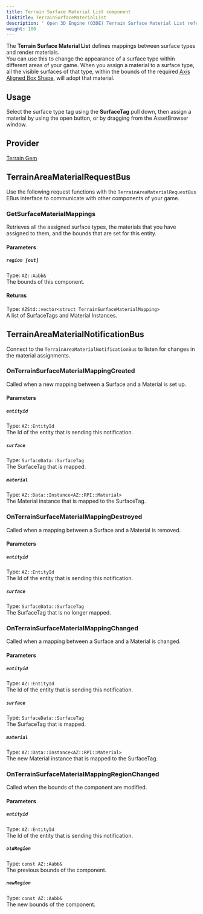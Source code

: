 ```yaml
---
title: Terrain Surface Material List component
linktitle: TerrainSurfaceMaterialList
description: ' Open 3D Engine (O3DE) Terrain Surface Material List reference. '
weight: 100
---
```


The **Terrain Surface Material List** defines mappings between surface types and render materials.  
You can use this to change the appearance of a surface type within different areas of your game.
When you assign a material to a surface type, all the visible surfaces of that type, within the bounds of the required
[Axis Aligned Box Shape](/docs/user-guide/components/reference/shape/axis-aligned-box-shape/), will adopt that material.


## Usage ##
Select the surface type tag using the **SurfaceTag** pull down, then assign a material by using the open button, or by dragging from the AssetBrowser window.

## Provider ##

[Terrain Gem](/docs/user-guide/gems/reference/terrain)

## TerrainAreaMaterialRequestBus ##

Use the following request functions with the `TerrainAreaMaterialRequestBus` EBus interface to communicate with other components of your game.

### GetSurfaceMaterialMappings

Retrieves all the assigned surface types, the materials that you have assigned to them, and the bounds that are set for this entity.

#### Parameters

##### `region [out]`

Type: `AZ::Aabb&`  
The bounds of this component.

#### Returns

Type: `AZStd::vector<struct TerrainSurfaceMaterialMapping>`  
A list of SurfaceTags and Material Instances.

## TerrainAreaMaterialNotificationBus ##
Connect to the `TerrainAreaMaterialNotificationBus` to listen for changes in the material assignments.

### OnTerrainSurfaceMaterialMappingCreated
Called when a new mapping between a Surface and a Material is set up.

#### Parameters

##### `entityid`

Type: `AZ::EntityId`  
The Id of the entity that is sending this notification.

##### `surface`

Type: `SurfaceData::SurfaceTag`  
The SurfaceTag that is mapped.

##### `material`

Type: `AZ::Data::Instance<AZ::RPI::Material>`  
The Material instance that is mapped to the SurfaceTag.

### OnTerrainSurfaceMaterialMappingDestroyed
Called when a mapping between a Surface and a Material is removed.
#### Parameters

##### `entityid`

Type: `AZ::EntityId`  
The Id of the entity that is sending this notification.

##### `surface`

Type: `SurfaceData::SurfaceTag`  
The SurfaceTag that is no longer mapped.

### OnTerrainSurfaceMaterialMappingChanged
Called when a mapping between a Surface and a Material is changed.

#### Parameters

##### `entityid`

Type: `AZ::EntityId`  
The Id of the entity that is sending this notification.

##### `surface`

Type: `SurfaceData::SurfaceTag`  
The SurfaceTag that is mapped.

##### `material`

Type: `AZ::Data::Instance<AZ::RPI::Material>`  
The new Material instance that is mapped to the SurfaceTag.

### OnTerrainSurfaceMaterialMappingRegionChanged
Called when the bounds of the component are modified.

#### Parameters

##### `entityid`

Type: `AZ::EntityId`  
The Id of the entity that is sending this notification.

##### `oldRegion`

Type: `const AZ::Aabb&`  
The previous bounds of the component.

##### `newRegion`

Type: `const AZ::Aabb&`  
The new bounds of the component.





